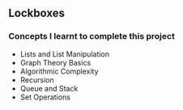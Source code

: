 ## Lockboxes

### Concepts I learnt to complete this project

* Lists and List Manipulation
* Graph Theory Basics
* Algorithmic Complexity
* Recursion
* Queue and Stack
* Set Operations


